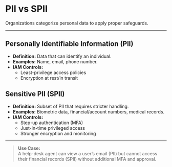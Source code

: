 # PII vs SPII

Organizations categorize personal data to apply proper safeguards.

---

## Personally Identifiable Information (PII)  
- **Definition:** Data that can identify an individual.  
- **Examples:** Name, email, phone number.  
- **IAM Controls:**  
  - Least-privilege access policies  
  - Encryption at rest/in transit  

## Sensitive PII (SPII)  
- **Definition:** Subset of PII that requires stricter handling.  
- **Examples:** Biometric data, financial/account numbers, medical records.  
- **IAM Controls:**  
  - Step-up authentication (MFA)  
  - Just-in-time privileged access  
  - Stronger encryption and monitoring  

---

> **Use Case:**  
> A help-desk agent can view a user’s email (PII) but cannot access their financial records (SPII) without additional MFA and approval.
